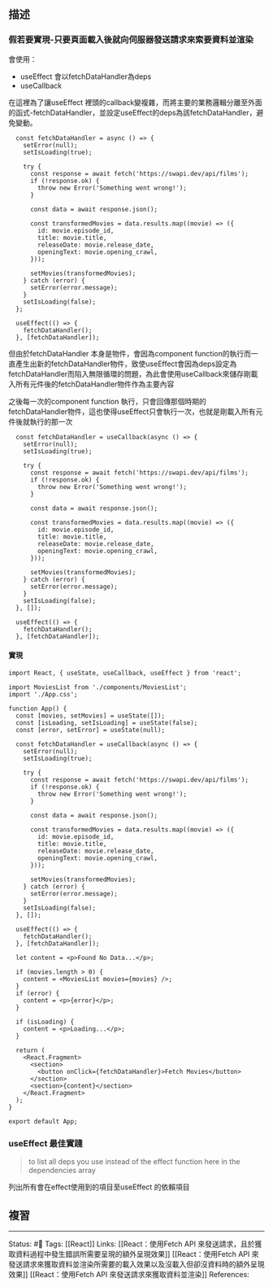 
## 描述


### 假若要實現-只要頁面載入後就向伺服器發送請求來索要資料並渲染

會使用：
- useEffect 會以fetchDataHandler為deps
- useCallback 

在這裡為了讓useEffect 裡頭的callback變複雜，而將主要的業務邏輯分離至外面的函式-fetchDataHandler，並設定useEffect的deps為該fetchDataHandler，避免變動。

```
  const fetchDataHandler = async () => {
    setError(null);
    setIsLoading(true);

    try {
      const response = await fetch('https://swapi.dev/api/films');
      if (!response.ok) {
        throw new Error('Something went wrong!');
      }

      const data = await response.json();

      const transformedMovies = data.results.map((movie) => ({
        id: movie.episode_id,
        title: movie.title,
        releaseDate: movie.release_date,
        openingText: movie.opening_crawl,
      }));

      setMovies(transformedMovies);
    } catch (error) {
      setError(error.message);
    }
    setIsLoading(false);
  };

  useEffect(() => {
    fetchDataHandler();
  }, [fetchDataHandler]);
```


但由於fetchDataHandler 本身是物件，會因為component function的執行而一直產生出新的fetchDataHandler物件，致使useEffect會因為deps設定為fetchDataHandler而陷入無限循環的問題，為此會使用useCallback來儲存剛載入所有元件後的fetchDataHandler物件作為主要內容


之後每一次的component function 執行，只會回傳那個時期的fetchDataHandler物件，這也使得useEffect只會執行一次，也就是剛載入所有元件後就執行的那一次

```
  const fetchDataHandler = useCallback(async () => {
    setError(null);
    setIsLoading(true);

    try {
      const response = await fetch('https://swapi.dev/api/films');
      if (!response.ok) {
        throw new Error('Something went wrong!');
      }

      const data = await response.json();

      const transformedMovies = data.results.map((movie) => ({
        id: movie.episode_id,
        title: movie.title,
        releaseDate: movie.release_date,
        openingText: movie.opening_crawl,
      }));

      setMovies(transformedMovies);
    } catch (error) {
      setError(error.message);
    }
    setIsLoading(false);
  }, []);

  useEffect(() => {
    fetchDataHandler();
  }, [fetchDataHandler]);
```

#### 實現

```
import React, { useState, useCallback, useEffect } from 'react';

import MoviesList from './components/MoviesList';
import './App.css';

function App() {
  const [movies, setMovies] = useState([]);
  const [isLoading, setIsLoading] = useState(false);
  const [error, setError] = useState(null);

  const fetchDataHandler = useCallback(async () => {
    setError(null);
    setIsLoading(true);

    try {
      const response = await fetch('https://swapi.dev/api/films');
      if (!response.ok) {
        throw new Error('Something went wrong!');
      }

      const data = await response.json();

      const transformedMovies = data.results.map((movie) => ({
        id: movie.episode_id,
        title: movie.title,
        releaseDate: movie.release_date,
        openingText: movie.opening_crawl,
      }));

      setMovies(transformedMovies);
    } catch (error) {
      setError(error.message);
    }
    setIsLoading(false);
  }, []);

  useEffect(() => {
    fetchDataHandler();
  }, [fetchDataHandler]);

  let content = <p>Found No Data...</p>;

  if (movies.length > 0) {
    content = <MoviesList movies={movies} />;
  }
  if (error) {
    content = <p>{error}</p>;
  }

  if (isLoading) {
    content = <p>Loading...</p>;
  }

  return (
    <React.Fragment>
      <section>
        <button onClick={fetchDataHandler}>Fetch Movies</button>
      </section>
      <section>{content}</section>
    </React.Fragment>
  );
}

export default App;

```

### useEffect 最佳實踐

>  to list all deps you use instead of the effect function here in the dependencies array
>  

列出所有會在effect使用到的項目至useEffect 的依賴項目







## 複習


---
Status: #🌱 
Tags:
[[React]]
Links:
[[React：使用Fetch API 來發送請求，且於獲取資料過程中發生錯誤所需要呈現的額外呈現效果]]
[[React：使用Fetch API 來發送請求來獲取資料並渲染所需要的載入效果以及沒載入但卻沒資料時的額外呈現效果]]
[[React：使用Fetch API 來發送請求來獲取資料並渲染]]
References: